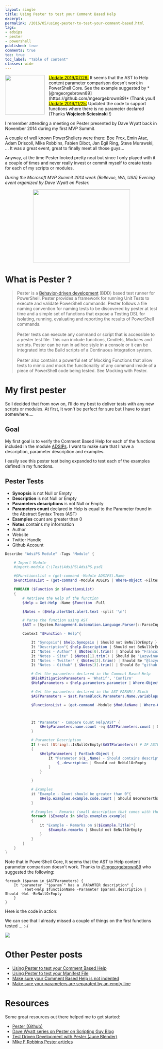 ```yaml
---
layout: single
title: Using Pester to test your Comment Based Help
excerpt: 
permalink: /2016/05/using-pester-to-test-your-comment-based.html
tags: 
- adsips
- pester
- powershell
published: true
comments: true
toc: true
toc_label: "Table of content"
classes: wide
---
```


<img imageanchor="1" style="clear: left; float: left; margin-bottom: 1em; margin-right: 1em;" border="0" height="130" src="{{ site.url }}/images/2016/20160510_Using_Pester_to_test_your_Comment_Based_Help/pester_logo__332888956__-200x200.png" width="130" />
<mark><u>Update 2019/07/26:</u></mark> It seems that the AST to Help content parameter comparison doesn't work in PowerShell Core.
See the example suggested by *[@mgeorgebrown89](https://github.com/mgeorgebrown89)* (Thank you!)<br>
<mark><u>Update 2016/11/25:</u></mark> Updated the code to support functions where there is no parameter declared (Thanks <b>Wojciech Sciesinski</b> !)

I remember attending a meeting on Pester presented by Dave Wyatt back in November 2014 during my first MVP Summit.

A couple of well known PowerShellers were there: Boe Prox, Emin Atac, Adam Driscoll, Mike Robbins, Fabien Dibot, Jan Egil Ring, Steve Murawski, ...  It was a great event, great to finally meet all those guys...

Anyway, at the time Pester looked pretty neat but since I only played with it a couple of times and never really invest or commit myself to create tests for each of my scripts or modules.

<i>During the Microsoft MVP Summit 2014 week (Bellevue, WA, USA)
Evening event organized by Dave Wyatt on Pester.</i>

<center>
<a href="{{ site.url }}/images/2016/20160510_Using_Pester_to_test_your_Comment_Based_Help/IMG_20141104_223150__1621835198__-892x669.jpg" imageanchor="1" style="margin-left: auto; margin-right: auto;"><img border="0" height="240" src="{{ site.url }}/images/2016/20160510_Using_Pester_to_test_your_Comment_Based_Help/IMG_20141104_223150__1783351507__-320x240.jpg" width="320" /></a>
</center>

# What is Pester ?

> Pester is a <a href="https://en.wikipedia.org/wiki/Behavior-driven_development">Behavior-driven development</a> (BDD) based test runner for PowerShell. Pester provides a framework for running Unit Tests to execute and validate PowerShell commands. Pester follows a file naming convention for naming tests to be discovered by pester at test time and a simple set of functions that expose a Testing DSL for isolating, running, evaluating and reporting the results of PowerShell commands.<br><br>
> Pester tests can execute any command or script that is accessible to a pester test file. This can include functions, Cmdlets, Modules and scripts. Pester can be run in ad hoc style in a console or it can be integrated into the Build scripts of a Continuous Integration system.<br><br>
>Pester also contains a powerful set of Mocking Functions that allow tests to mimic and mock the functionality of any command inside of a piece of PowerShell code being tested. See Mocking with Pester.

# My first pester

So I decided that from now on, I'll do my best to deliver tests with any new scripts or modules.
At first, It won't be perfect for sure but I have to start somewhere....

## Goal

My first goal is to verify the Comment Based Help for each of the functions included in the module [ADSIPs](https://github.com/lazywinadmin/AdsiPS). I want to make sure that I have a description, parameter description and examples.

I easily see this pester test being expanded to test each of the examples defined in my functions.

## Pester Tests

* <b>Synopsis</b> is not Null or Empty
* <b>Description</b> is not Null or Empty
* <b>Parameters descriptions</b> is not Null or Empty
* <b>Parameters count </b>declared in Help is equal to the Parameter found in the Abstract Syntax Trees (AST)
* <b>Examples</b> count are greater than 0
* <b>Notes</b> contains my information
* Author
* Website
* Twitter Handle
* Github Account

```powershell
Describe "AdsiPS Module" -Tags "Module" {

    # Import Module
    #import-module C:\Test\AdsiPS\AdsiPS.psd1

    #$FunctionsList = (get-command -Module ADSIPS).Name
    $FunctionsList = (get-command -Module ADSIPS | Where-Object -FilterScript { $_.CommandType -eq 'Function' }).Name

    FOREACH ($Function in $FunctionsList)
    {
        # Retrieve the Help of the function
        $Help = Get-Help -Name $Function -Full

        $Notes = ($Help.alertSet.alert.text -split '\n')

        # Parse the function using AST
        $AST = [System.Management.Automation.Language.Parser]::ParseInput((Get-Content function:$Function), [ref]$null, [ref]$null)

        Context "$Function - Help"{

            It "Synopsis"{ $help.Synopsis | Should not BeNullOrEmpty }
            It "Description"{ $help.Description | Should not BeNullOrEmpty }
            It "Notes - Author" { $Notes[0].trim() | Should Be "Francois-Xavier Cat" }
            It "Notes - Site" { $Notes[1].trim() | Should Be "Lazywinadmin.com" }
            It "Notes - Twitter" { $Notes[2].trim() | Should Be "@lazywinadmin" }
            It "Notes - Github" { $Notes[3].trim() | Should Be "github.com/lazywinadmin" }

            # Get the parameters declared in the Comment Based Help
            $RiskMitigationParameters = 'Whatif', 'Confirm'
            $HelpParameters = $help.parameters.parameter | Where-Object name -NotIn $RiskMitigationParameters

            # Get the parameters declared in the AST PARAM() Block
            $ASTParameters = $ast.ParamBlock.Parameters.Name.variablepath.userpath

            $FunctionsList = (get-command -Module $ModuleName | Where-Object -FilterScript { $_.CommandType -eq 'Function' }).Name



            It "Parameter - Compare Count Help/AST" {
                $HelpParameters.name.count -eq $ASTParameters.count | Should Be $true
            }

            # Parameter Description
            If (-not [String]::IsNullOrEmpty($ASTParameters)) # IF ASTParameters are found
            {
                $HelpParameters | ForEach-Object {
                    It "Parameter $($_.Name) - Should contains description"{
                        $_.description | Should not BeNullOrEmpty
                    }
                }

            }

            # Examples
            it "Example - Count should be greater than 0"{
                $Help.examples.example.code.count | Should BeGreaterthan 0
            }

            # Examples - Remarks (small description that comes with the example)
            foreach ($Example in $Help.examples.example)
            {
                it "Example - Remarks on $($Example.Title)"{
                    $Example.remarks | Should not BeNullOrEmpty
                }
            }
        }
    }
}
```

Note that in PowerShell Core, It seems that the AST to Help content parameter comparison doesn't work.
Thanks to [@mgeorgebrown89](https://github.com/mgeorgebrown89) who suggested the following:

```powershel
foreach ($param in $ASTParameters) {
    It "parameter `"$param`" has a .PARAMTER description" {
         (Get-Help $functionName -Parameter $param).description | Should -Not -BeNullOrEmpty
    }
}
```


Here is the code in action:

We can see that I already missed a couple of things on the first functions tested ... :-/

<img border="0" src="{{ site.url }}/images/2016/20160510_Using_Pester_to_test_your_Comment_Based_Help/Pester_CommentBasedHelp02__42317191__-754x477.png" />

# Other Pester posts

* <a href="{{ site.url }}/2016/05/using-pester-to-test-your-comment-based.html" target="_blank">Using Pester to test your Comment Based Help</a>
* <a href="{{ site.url }}/2016/05/using-pester-to-test-your-manifest-file.html" target="_blank">Using Pester to test your Manifest File</a>
* <a href="{{ site.url }}/2016/08/powershellpester-make-sure-your-comment.html" target="_blank">Make sure your Comment Based Help is not indented</a>
* <a href="{{ site.url }}/2016/08/powershellpester-make-sure-your.html" target="_blank">Make sure your parameters are separated by an empty line</a>

# Resources

Some great resources out there helped me to get started:

* [Pester (Github)](https://github.com/pester/Pester/wiki)
* [Dave Wyatt series on Pester on Scripting Guy Blog](https://blogs.technet.microsoft.com/heyscriptingguy/2015/12/14/what-is-pester-and-why-should-i-care/)
* [Test Driven Development with Pester (June Blender)](https://www.youtube.com/watch?v=jvvh9cpD_LM&amp;list=PLfeA8kIs7Coc1Jn5hC4e_XgbFUaS5jY2i&amp;index=19)
* [Mike F Robbins Pester articles](http://mikefrobbins.com/tag/pester/)
